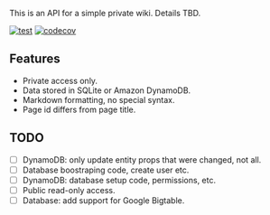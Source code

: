 This is an API for a simple private wiki.  Details TBD.

[![test](https://github.com/umonkey/torch-api/actions/workflows/tests.yml/badge.svg)](https://github.com/umonkey/torch-api/actions/workflows/tests.yml)
[![codecov](https://codecov.io/gh/umonkey/torch-api/branch/master/graph/badge.svg?token=RX0QCDYEB4)](https://codecov.io/gh/umonkey/torch-api)


## Features

- Private access only.
- Data stored in SQLite or Amazon DynamoDB.
- Markdown formatting, no special syntax.
- Page id differs from page title.


## TODO

- [ ] DynamoDB: only update entity props that were changed, not all.
- [ ] Database boostraping code, create user etc.
- [ ] DynamoDB: database setup code, permissions, etc.
- [ ] Public read-only access.
- [ ] Database: add support for Google Bigtable.
